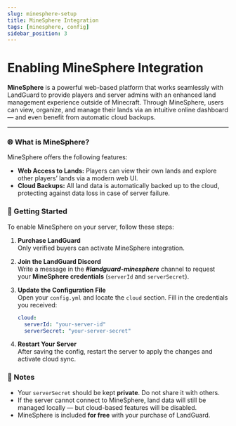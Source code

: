 ```yaml
---
slug: minesphere-setup
title: MineSphere Integration
tags: [minesphere, config]
sidebar_position: 3
---
```


# Enabling MineSphere Integration

**MineSphere** is a powerful web-based platform that works seamlessly with LandGuard to provide players and server admins with an enhanced land management experience outside of Minecraft. Through MineSphere, users can view, organize, and manage their lands via an intuitive online dashboard — and even benefit from automatic cloud backups.

---

### 🌐 What is MineSphere?

MineSphere offers the following features:

- **Web Access to Lands:** Players can view their own lands and explore other players’ lands via a modern web UI.
- **Cloud Backups:** All land data is automatically backed up to the cloud, protecting against data loss in case of server failure.

### 🔐 Getting Started

To enable MineSphere on your server, follow these steps:

1. **Purchase LandGuard**  
   Only verified buyers can activate MineSphere integration.

2. **Join the LandGuard Discord**  
   Write a message in the ***#landguard-minesphere*** channel to request your **MineSphere credentials** (`serverId` and `serverSecret`).

3. **Update the Configuration File**  
   Open your `config.yml` and locate the `cloud` section. Fill in the credentials you received:

   ```yaml
   cloud:
     serverId: "your-server-id"
     serverSecret: "your-server-secret"
   ```

4. **Restart Your Server**  
   After saving the config, restart the server to apply the changes and activate cloud sync.

### 📌 Notes

- Your `serverSecret` should be kept **private**. Do not share it with others.
- If the server cannot connect to MineSphere, land data will still be managed locally — but cloud-based features will be disabled.
- MineSphere is included **for free** with your purchase of LandGuard.